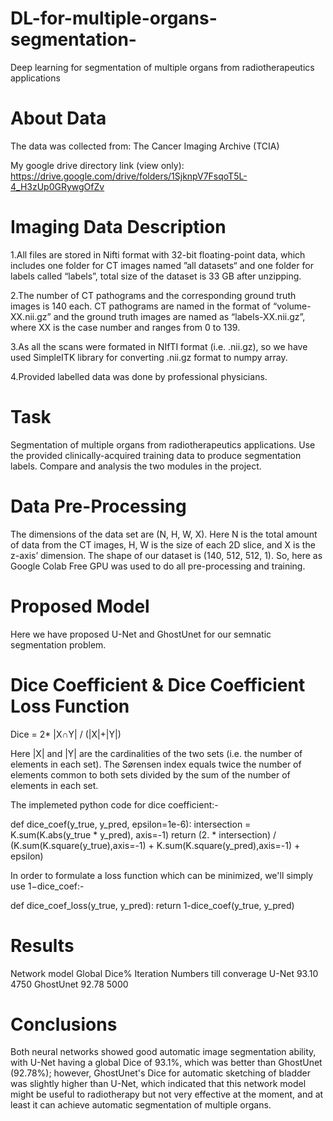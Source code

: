 # DL-for-multiple-organs-segmentation-
Deep learning for segmentation of multiple organs from radiotherapeutics applications

# About Data
The data was collected from: The Cancer Imaging Archive (TCIA)

My google drive directory link (view only):
https://drive.google.com/drive/folders/1SjknpV7FsqoT5L-4_H3zUp0GRywgOfZv

# Imaging Data Description

1.All files are stored in Nifti format with 32-bit floating-point data, which includes one folder for CT images named ”all datasets“ and one folder for labels called “labels”, total size of the dataset is 33 GB after unzipping.

2.The number of CT pathograms and the corresponding ground truth images is 140 each. CT pathograms are named in the format of “volume-XX.nii.gz” and the ground truth images are named as “labels-XX.nii.gz”, where XX is the case number and ranges from 0 to 139.

3.As all the scans were formated in NIfTI format (i.e. .nii.gz), so we have used SimpleITK library for converting .nii.gz format to numpy array.

4.Provided labelled data was done by professional physicians.

# Task
Segmentation of multiple organs from radiotherapeutics applications. Use the provided clinically-acquired training data to produce segmentation labels. Compare and analysis the two modules in the project.

# Data Pre-Processing
The dimensions of the data set are (N, H, W, X). Here N is the total amount of data from the CT images, H, W is the size of each 2D slice, and X is the z-axis’ dimension. The shape of our dataset is (140, 512, 512, 1).
So, here as Google Colab Free GPU was used to do all pre-processing and training.

# Proposed Model
Here we have proposed U-Net and GhostUnet for our semnatic segmentation problem.

# Dice Coefficient & Dice Coefficient Loss Function

Dice = 2* |X∩Y| / (|X|+|Y|)

Here |X| and |Y| are the cardinalities of the two sets (i.e. the number of elements in each set). The Sørensen index equals twice the number of elements common to both sets divided by the sum of the number of elements in each set.

The implemeted python code for dice coefficient:-

def dice_coef(y_true, y_pred, epsilon=1e-6):
    intersection = K.sum(K.abs(y_true * y_pred), axis=-1)
    return (2. * intersection) / (K.sum(K.square(y_true),axis=-1) + K.sum(K.square(y_pred),axis=-1) + epsilon)
    
In order to formulate a loss function which can be minimized, we'll simply use 1−dice_coef:-

def dice_coef_loss(y_true, y_pred):
    return 1-dice_coef(y_true, y_pred)
    
# Results
Network model	   Global Dice%	      Iteration Numbers till converage
U-Net	            93.10	            4750
GhostUnet	        92.78	            5000

# Conclusions
Both neural networks showed good automatic image segmentation ability, with U-Net having a global Dice of 93.1%, which was better than GhostUnet (92.78%); however, GhostUnet's Dice for automatic sketching of bladder was slightly higher than U-Net, which indicated that this network model might be useful to radiotherapy but not very effective at the moment, and at least it can achieve automatic segmentation of multiple organs.
